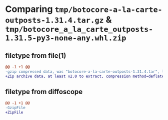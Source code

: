 # Comparing `tmp/botocore-a-la-carte-outposts-1.31.4.tar.gz` & `tmp/botocore_a_la_carte_outposts-1.31.5-py3-none-any.whl.zip`

## filetype from file(1)

```diff
@@ -1 +1 @@
-gzip compressed data, was "botocore-a-la-carte-outposts-1.31.4.tar", last modified: Tue Jul 18 01:55:23 2023, max compression
+Zip archive data, at least v2.0 to extract, compression method=deflate
```

## filetype from diffoscope

```diff
@@ -1 +1 @@
-GzipFile
+ZipFile
```

